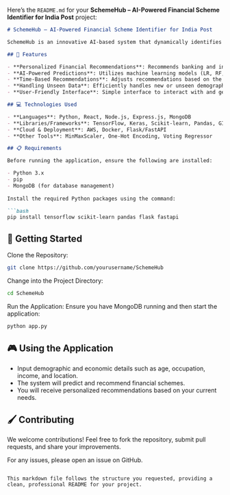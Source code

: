Here’s the `README.md` for your **SchemeHub – AI-Powered Financial Scheme Identifier for India Post** project:

```markdown
# SchemeHub – AI-Powered Financial Scheme Identifier for India Post

SchemeHub is an innovative AI-based system that dynamically identifies and recommends financial schemes (banking & insurance) tailored to individual users based on their demographic and economic profiles. Leveraging machine learning, the project enhances financial inclusion and engagement by providing personalized financial recommendations through India Post.

## 🎯 Features

- **Personalized Financial Recommendations**: Recommends banking and insurance schemes based on user demographics (age, income, occupation, etc.) and seasonal economic cycles.
- **AI-Powered Predictions**: Utilizes machine learning models (LR, RF, GB, LSTM) combined with a Voting Regressor for accurate financial need prediction.
- **Time-Based Recommendations**: Adjusts recommendations based on the user's current economic situation, such as seasonal income variations and farming cycles.
- **Handling Unseen Data**: Efficiently handles new or unseen demographic data points using custom fallback mechanisms.
- **User-Friendly Interface**: Simple interface to interact with and get personalized scheme recommendations.

## 💻 Technologies Used

- **Languages**: Python, React, Node.js, Express.js, MongoDB
- **Libraries/Frameworks**: TensorFlow, Keras, Scikit-learn, Pandas, GIS Tools
- **Cloud & Deployment**: AWS, Docker, Flask/FastAPI
- **Other Tools**: MinMaxScaler, One-Hot Encoding, Voting Regressor

## 📋 Requirements

Before running the application, ensure the following are installed:

- Python 3.x
- pip
- MongoDB (for database management)
  
Install the required Python packages using the command:

```bash
pip install tensorflow scikit-learn pandas flask fastapi
```

## 🚀 Getting Started

Clone the Repository:

```bash
git clone https://github.com/yourusername/SchemeHub
```

Change into the Project Directory:

```bash
cd SchemeHub
```

Run the Application:
Ensure you have MongoDB running and then start the application:

```bash
python app.py
```

## 🎮 Using the Application

- Input demographic and economic details such as age, occupation, income, and location.
- The system will predict and recommend financial schemes.
- You will receive personalized recommendations based on your current needs.

## 🖌️ Contributing

We welcome contributions! Feel free to fork the repository, submit pull requests, and share your improvements.

For any issues, please open an issue on GitHub.
```

This markdown file follows the structure you requested, providing a clean, professional README for your project.
